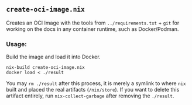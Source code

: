 ## `create-oci-image.nix`

Creates an OCI Image with the tools from `../requirements.txt` + `git` for working
on the docs in any container runtime, such as Docker/Podman.

### Usage:

Build the image and load it into Docker.

```
nix-build create-oci-image.nix
docker load < ./result
```

You may `rm ./result` after this process, it is merely a symlink to where `nix`
built and placed the real artifacts (`/nix/store`). If you want to delete this
artifact entirely, run `nix-collect-garbage` after removing the `./result`.

